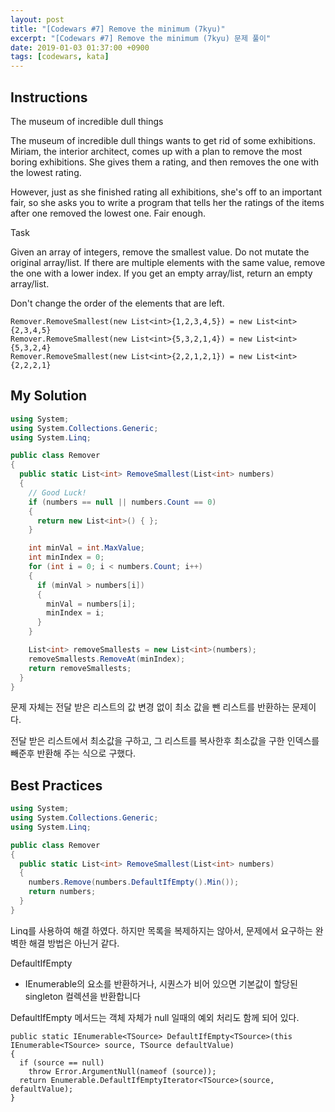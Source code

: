 ```yaml
---
layout: post
title: "[Codewars #7] Remove the minimum (7kyu)"
excerpt: "[Codewars #7] Remove the minimum (7kyu) 문제 풀이"
date: 2019-01-03 01:37:00 +0900
tags: [codewars, kata]
---
```


## Instructions

The museum of incredible dull things

The museum of incredible dull things wants to get rid of some exhibitions. Miriam, the interior architect, comes up with a plan to remove the most boring exhibitions. She gives them a rating, and then removes the one with the lowest rating.

However, just as she finished rating all exhibitions, she's off to an important fair, so she asks you to write a program that tells her the ratings of the items after one removed the lowest one. Fair enough.


Task

Given an array of integers, remove the smallest value. Do not mutate the original array/list. If there are multiple elements with the same value, remove the one with a lower index. If you get an empty array/list, return an empty array/list.

Don't change the order of the elements that are left.

```
Remover.RemoveSmallest(new List<int>{1,2,3,4,5}) = new List<int>{2,3,4,5}
Remover.RemoveSmallest(new List<int>{5,3,2,1,4}) = new List<int>{5,3,2,4}
Remover.RemoveSmallest(new List<int>{2,2,1,2,1}) = new List<int>{2,2,2,1}
```

## My Solution

```csharp
using System;
using System.Collections.Generic;
using System.Linq;

public class Remover
{
  public static List<int> RemoveSmallest(List<int> numbers)
  {
    // Good Luck!
    if (numbers == null || numbers.Count == 0)
    {
      return new List<int>() { };
    }

    int minVal = int.MaxValue;
    int minIndex = 0;
    for (int i = 0; i < numbers.Count; i++)
    {
      if (minVal > numbers[i])
      {
        minVal = numbers[i];
        minIndex = i;
      }
    }

    List<int> removeSmallests = new List<int>(numbers);
    removeSmallests.RemoveAt(minIndex);
    return removeSmallests;
  }
}
```

문제 자체는 전달 받은 리스트의 값 변경 없이 최소 값을 뺀 리스트를 반환하는 문제이다.

전달 받은 리스트에서 최소값을 구하고, 그 리스트를 복사한후 최소값을 구한 인덱스를 빼준후 반환해 주는 식으로 구했다.

## Best Practices

```csharp
using System;
using System.Collections.Generic;
using System.Linq;

public class Remover
{
  public static List<int> RemoveSmallest(List<int> numbers)
  {
    numbers.Remove(numbers.DefaultIfEmpty().Min());
    return numbers;
  }
}
```

Linq를 사용하여 해결 하였다.
하지만 목록을 복제하지는 않아서, 문제에서 요구하는 완벽한 해결 방법은 아닌거 같다.


DefaultIfEmpty
- IEnumerable<T>의 요소를 반환하거나, 시퀀스가 비어 있으면 기본값이 할당된 singleton 컬렉션을 반환합니다


DefaultIfEmpty 메서드는 객체 자체가 null 일때의 예외 처리도 함께 되어 있다.
```
public static IEnumerable<TSource> DefaultIfEmpty<TSource>(this IEnumerable<TSource> source, TSource defaultValue)
{
  if (source == null)
    throw Error.ArgumentNull(nameof (source));
  return Enumerable.DefaultIfEmptyIterator<TSource>(source, defaultValue);
}
```